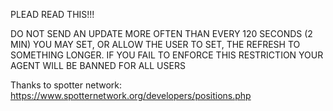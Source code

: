 PLEAD READ THIS!!!

DO NOT SEND AN UPDATE MORE OFTEN THAN EVERY 120 SECONDS (2 MIN)
YOU MAY SET, OR ALLOW THE USER TO SET, THE REFRESH TO SOMETHING LONGER.
IF YOU FAIL TO ENFORCE THIS RESTRICTION YOUR AGENT WILL BE BANNED FOR ALL USERS


Thanks to spotter network: 
https://www.spotternetwork.org/developers/positions.php


